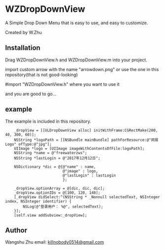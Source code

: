 # WZDropDownView

A Simple Drop Down Menu that is easy to use, and easy to customize.


Created by W.Zhu


## Installation

Drag WZDropDownView.h and WZDropDownView.m into your project.

import custom arrow with the name "arrowdown.png" or use the one in this repository(that is not good-looking)

#import "WZDropDownView.h" where you want to use it

and you are good to go...

## example

The example is included in this repository.

```
    _dropView = [[ULDropDownView alloc] initWithFrame:CGRectMake(200, 40, 300, 60)];
    NSString *logoPath = [[NSBundle mainBundle] pathForResource:@"网易Logo" ofType:@"jpg"];
    UIImage *logo = [UIImage imageWithContentsOfFile:logoPath];
    NSString *name = @"freewaterzws";
    NSString *lastLogin = @"2017年12月12日";
    
    NSDictionary *dic = @{@"name" : name,
                          @"image" : logo,
                          @"lastLogin" : lastLogin
                          };
    
    _dropView.optionArray = @[dic, dic, dic];
    _dropView.optionIDs = @[100, 120, 140];
    [_dropView didSelect:^(NSString * _Nonnull selectedText, NSInteger index, NSInteger identifier) {
        NSLog(@"登录用户： %@", selectedText);
    }];
    [self.view addSubview:_dropView];
```

## Author

Wangshu Zhu email: killnobody0514@gmail.com
